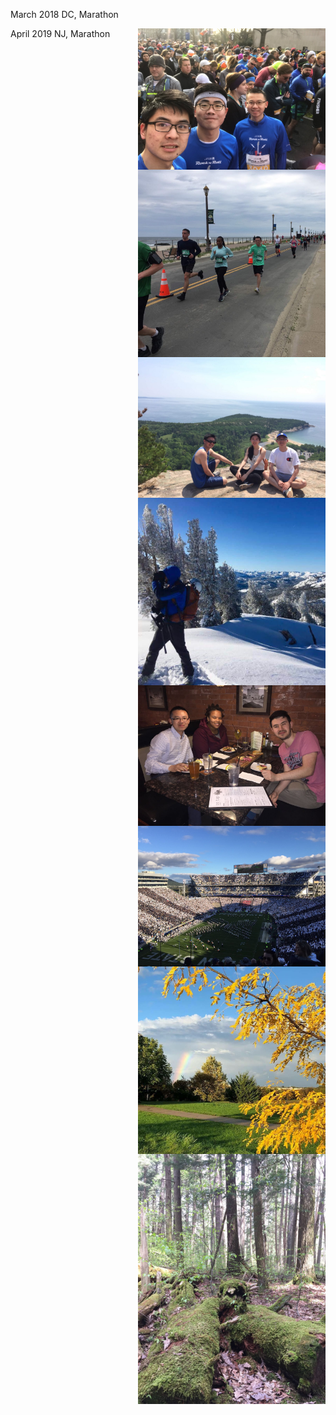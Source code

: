 
March 2018 DC, Marathon

<img align="right" src="/assets/img/m.jpg" alt="" width="300">

April 2019 NJ, Marathon

<img align="right" src="/assets/img/marathon2.jpeg" alt="" width="300">


<img align="right" src="/assets/img/acadia2.jpeg" alt="" width="300">

<img align="right" src="/assets/img/skiing.jpeg" alt="" width="300">

<img align="right" src="/assets/img/Intern.jpeg" alt="" width="300">

<img align="right" src="/assets/img/football.jpeg" alt="" width="300">

<img align="right" src="/assets/img/statecollege.jpeg" alt="" width="300">

<img align="right" src="/assets/img/hiking.jpeg" alt="" width="300">
